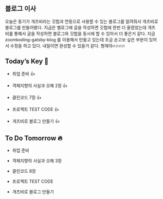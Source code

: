 ## 블로그 이사
오늘은 동기가 개츠비라는 깃헙과 연동으로 사용할 수 있는 블로그를 알려줘서 개츠비로 블로그를 만들어봤다. 지금은 벨로그에 글을 작성하면 깃헙에 한번 더 올렸었는데 개츠비를 통해서 글을 작성하면 블로그와 깃헙을 동시에 할 수 있어서 더 좋은거 같다. 지금 zoomkoding-gatsby-blog
를 이용해서 만들고 있는데 조금 손고보 싶은 부분이 있어서 수정을 하고 있다. 내일이면 완성할 수 있을거 같다.
형재야🔥🔥🔥🔥  

## Today’s Key 🔑

- 취업 준비 👍

- 객체지향의 사실과 오해 2장 👍

- 클린코드 7장 👍

- 프로젝트 TEST CODE 👍

- 개츠비로 블로그 만들기 👍

## To Do Tomorrow 🔥

- 취업 준비 

- 객체지향의 사실과 오해 3장

- 클린코드 8장

- 프로젝트 TEST CODE

- 개츠비로 블로그 만들기
